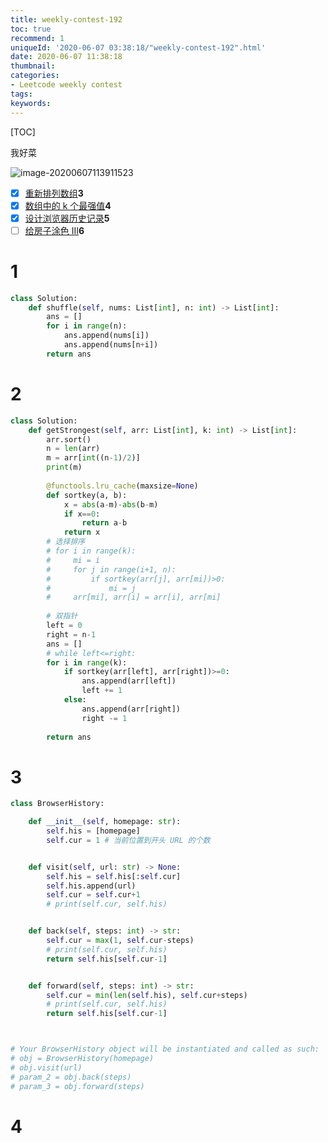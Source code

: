 ```yaml
---
title: weekly-contest-192
toc: true
recommend: 1
uniqueId: '2020-06-07 03:38:18/"weekly-contest-192".html'
date: 2020-06-07 11:38:18
thumbnail:
categories:
- Leetcode weekly contest
tags:
keywords:
---
```


[TOC]

我好菜

![image-20200607113911523](https://i.loli.net/2020/06/07/tPdg3qjHvmWRhJz.png)

<!--more-->

- [x] [重新排列数组](https://leetcode-cn.com/contest/weekly-contest-192/problems/shuffle-the-array/)**3**
- [x] [数组中的 k 个最强值](https://leetcode-cn.com/contest/weekly-contest-192/problems/the-k-strongest-values-in-an-array/)**4**
- [x] [设计浏览器历史记录](https://leetcode-cn.com/contest/weekly-contest-192/problems/design-browser-history/)**5**
- [ ] [给房子涂色 III](https://leetcode-cn.com/contest/weekly-contest-192/problems/paint-house-iii/)**6**

# 1

```python
class Solution:
    def shuffle(self, nums: List[int], n: int) -> List[int]:
        ans = []
        for i in range(n):
            ans.append(nums[i])
            ans.append(nums[n+i])
        return ans
```

# 2

```python
class Solution:
    def getStrongest(self, arr: List[int], k: int) -> List[int]:
        arr.sort()
        n = len(arr)
        m = arr[int((n-1)/2)]
        print(m)
        
        @functools.lru_cache(maxsize=None)
        def sortkey(a, b):
            x = abs(a-m)-abs(b-m)
            if x==0:
                return a-b
            return x
        # 选择排序
        # for i in range(k):
        #     mi = i
        #     for j in range(i+1, n):
        #         if sortkey(arr[j], arr[mi])>0:
        #             mi = j
        #     arr[mi], arr[i] = arr[i], arr[mi]
        
        # 双指针
        left = 0
        right = n-1
        ans = []
        # while left<=right:
        for i in range(k):
            if sortkey(arr[left], arr[right])>=0:
                ans.append(arr[left])
                left += 1
            else:
                ans.append(arr[right])
                right -= 1
                
        return ans
```


# 3

```python
class BrowserHistory:

    def __init__(self, homepage: str):
        self.his = [homepage]
        self.cur = 1 # 当前位置到开头 URL 的个数


    def visit(self, url: str) -> None:
        self.his = self.his[:self.cur]
        self.his.append(url)
        self.cur = self.cur+1
        # print(self.cur, self.his)


    def back(self, steps: int) -> str:
        self.cur = max(1, self.cur-steps)
        # print(self.cur, self.his)
        return self.his[self.cur-1]


    def forward(self, steps: int) -> str:
        self.cur = min(len(self.his), self.cur+steps)
        # print(self.cur, self.his)
        return self.his[self.cur-1]



# Your BrowserHistory object will be instantiated and called as such:
# obj = BrowserHistory(homepage)
# obj.visit(url)
# param_2 = obj.back(steps)
# param_3 = obj.forward(steps)
```


# 4

```python

```

